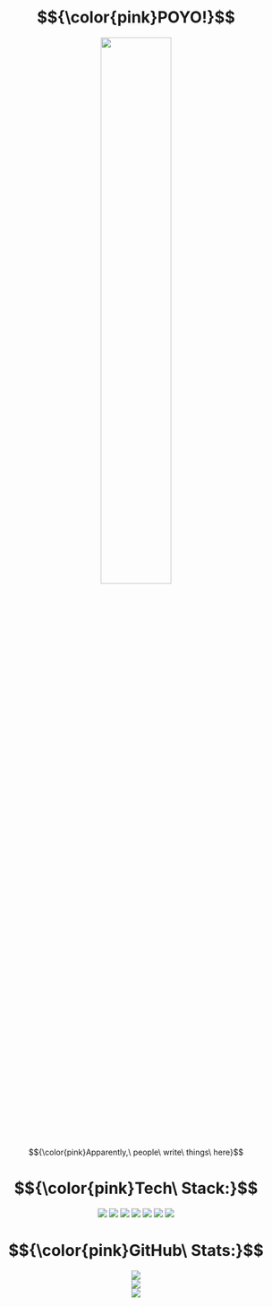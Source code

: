 <h1 align=center>$${\color{pink}POYO!}$$</h1>
<div float="left" align="center">
    <img src="https://pa1.aminoapps.com/6204/0aff66b9e26d0ea04bc04167c72100dae572d260_hq.gif" width="50%" />
</div><br>

<p align=center>
    $${\color{pink}Apparently,\ people\ write\ things\ here}$$
</p>

<h1 align=center>$${\color{pink}Tech\ Stack:}$$</h1>
<div float="left" align="center">
   <img src="https://img.shields.io/badge/bash_script-e9d8d4.svg?style=for-the-badge&logo=gnu-bash&logoColor=8d192b" />
   <img src="https://img.shields.io/badge/lua-e9d8d4.svg?style=for-the-badge&logo=lua&logoColor=8d192b" />
   <img src="https://img.shields.io/badge/python-e9d8d4?style=for-the-badge&logo=python&logoColor=8d192b" />
   <img src="https://img.shields.io/badge/rust-e9d8d4.svg?style=for-the-badge&logo=rust&logoColor=8d192b" />
   <img src="https://img.shields.io/badge/Qt-e9d8d4.svg?style=for-the-badge&logo=Qt&logoColor=8d192b" />
   <img src="https://img.shields.io/badge/neovim-e9d8d4.svg?style=for-the-badge&logo=neovim&logoColor=8d192b" />
   <img src="https://img.shields.io/badge/github-e9d8d4.svg?style=for-the-badge&logo=github&logoColor=8d192b" />
</div>

<h1 align=center>$${\color{pink}GitHub\ Stats:}$$</h1>
<div float="left" align="center">
   <img src="https://github-readme-stats.vercel.app/api?username=Ryujin42&theme=rose&hide_border=false&include_all_commits=true&count_private=true" /><br>
   <img src="https://nirzak-streak-stats.vercel.app/?user=Ryujin42&theme=rose&hide_border=false" /><br>
   <img src="https://github-readme-stats.vercel.app/api/top-langs/?username=Ryujin42&theme=rose&hide_border=false&include_all_commits=true&count_private=true&layout=compact" /><br>
</div>

<!-- Proudly created with GPRM ( https://gprm.itsvg.in ) -->
